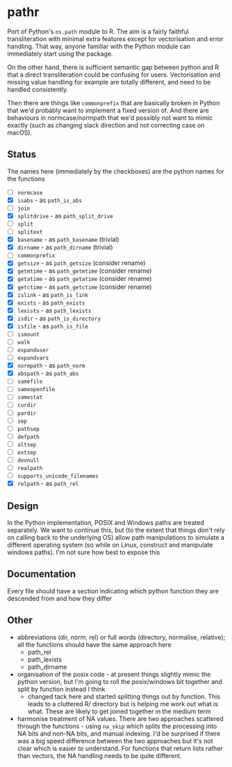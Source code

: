 # pathr

Port of Python's `os.path` module to R.  The aim is a fairly faithful transliteration with minimal extra features except for vectorisation and error handling.  That way, anyone familiar with the Python module can immediately start using the package.

On the other hand, there is sufficient semantic gap between python and R that a direct transliteration could be confusing for users.  Vectorisation and missing value handling for example are totally different, and need to be handled consistently.

Then there are things like `commonprefix` that are basically broken in Python that we'd probably want to implement a fixed version of.  And there are behaviours in normcase/normpath that we'd possibly not want to mimic exactly (such as changing slack direction and not correcting case on macOS).

## Status

The names here (immediately by the checkboxes) are the python names for the functions

* [ ] `normcase`
* [x] `isabs` - as `path_is_abs`
* [ ] `join`
* [x] `splitdrive` - as `path_split_drive`
* [ ] `split `
* [ ] `splitext`
* [x] `basename` - as `path_basename` (trivial)
* [x] `dirname` - as `path_dirname` (trivial)
* [ ] `commonprefix`
* [x] `getsize` - as `path_getsize` (consider rename)
* [x] `getmtime` - as `path_getmtime` (consider rename)
* [x] `getatime` - as `path_getatime` (consider rename)
* [x] `getctime` - as `path_getctime` (consider rename)
* [x] `islink` - as `path_is_link`
* [x] `exists` - as `path_exists`
* [x] `lexists` - as `path_lexists`
* [x] `isdir` - as `path_is_directory`
* [x] `isfile` - as `path_is_file`
* [ ] `ismount`
* [ ] `walk`
* [ ] `expanduser`
* [ ] `expandvars`
* [x] `normpath` - as `path_norm`
* [x] `abspath` - as `path_abs`
* [ ] `samefile`
* [ ] `sameopenfile`
* [ ] `samestat`
* [ ] `curdir`
* [ ] `pardir`
* [ ] `sep`
* [ ] `pathsep`
* [ ] `defpath`
* [ ] `altsep`
* [ ] `extsep`
* [ ] `devnull`
* [ ] `realpath`
* [ ] `supports_unicode_filenames`
* [x] `relpath` - as `path_rel`

## Design

In the Python implementation, POSIX and Windows paths are treated separately.  We want to continue this, but (to the extent that things don't rely on calling back to the underlying OS) allow path manipulations to simulate a different operating system (so while on Linux, construct and manipulate windows paths).  I'm not sure how best to expose this

## Documentation

Every file should have a section indicating which python function they are descended from and how they differ

## Other

* abbreviations (dir, norm, rel) or full words (directory, normalise, relative); all the functions should have the same approach here
  - path_rel
  - path_lexists
  - path_dirname
* organisation of the posix code - at present things slightly mimic the python version, but I'm going to roll the posix/windows bit together and split by function instead I think
  - changed tack here and started splitting things out by function.  This leads to a cluttered R/ directory but is helping me work out what is what.  These are likely to get joined together in the medium term
* harmonise treatment of NA values.  There are two approaches scattered through the functions - using `na_skip` which splits the processing into NA bits and non-NA bits, and manual indexing.  I'd be surprised if there was a big speed difference between the two approaches but it's not clear which is easier to understand.  For functions that return lists rather than vectors, the NA handling needs to be quite different.
